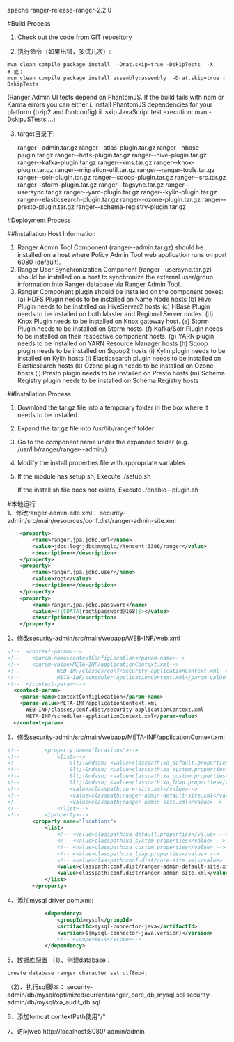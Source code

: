 
apache ranger-release-ranger-2.2.0


#Build Process  


1. Check out the code from GIT repository

2. 执行命令（如果出错，多试几次）:
```shell
mvn clean compile package install  -Drat.skip=true -DskipTests  -X
# 或：
mvn clean compile package install assembly:assembly  -Drat.skip=true -DskipTests 
```
   (Ranger Admin UI tests depend on PhantomJS. If the build fails with npm or Karma errors you can either
      i. install PhantomJS dependencies for your platform (bzip2 and fontconfig)
     ii. skip JavaScript test execution: mvn -DskipJSTests ...)

3. target目录下:

   ranger-<version>-admin.tar.gz
   ranger-<version>-atlas-plugin.tar.gz
   ranger-<version>-hbase-plugin.tar.gz
   ranger-<version>-hdfs-plugin.tar.gz
   ranger-<version>-hive-plugin.tar.gz
   ranger-<version>-kafka-plugin.tar.gz
   ranger-<version>-kms.tar.gz
   ranger-<version>-knox-plugin.tar.gz
   ranger-<version>-migration-util.tar.gz
   ranger-<version>-ranger-tools.tar.gz
   ranger-<version>-solr-plugin.tar.gz
   ranger-<version>-sqoop-plugin.tar.gz
   ranger-<version>-src.tar.gz
   ranger-<version>-storm-plugin.tar.gz
   ranger-<version>-tagsync.tar.gz
   ranger-<version>-usersync.tar.gz
   ranger-<version>-yarn-plugin.tar.gz
   ranger-<version>-kylin-plugin.tar.gz
   ranger-<version>-elasticsearch-plugin.tar.gz
   ranger-<version>-ozone-plugin.tar.gz
   ranger-<version>-presto-plugin.tar.gz
   ranger-<version>-schema-registry-plugin.tar.gz



#Deployment Process  

##Installation Host Information
1.  Ranger Admin Tool Component  (ranger-<version-number>-admin.tar.gz) should be installed on a host where Policy Admin Tool web application runs on port 6080 (default).
2.  Ranger User Synchronization Component (ranger-<version-number>-usersync.tar.gz) should be installed on a host to synchronize the external user/group information into Ranger database via Ranger Admin Tool.
3.  Ranger Component plugin should be installed on the component boxes:
    (a)  HDFS Plugin needs to be installed on Name Node hosts
    (b)  Hive Plugin needs to be installed on HiveServer2 hosts
    (c)  HBase Plugin needs to be installed on both Master and Regional Server nodes.
    (d)  Knox Plugin needs to be installed on Knox gateway host.
    (e)  Storm Plugin needs to be installed on Storm hosts.
    (f)  Kafka/Solr Plugin needs to be installed on their respective component hosts.
    (g)  YARN plugin needs to be installed on YARN Resource Manager hosts
    (h)  Sqoop plugin needs to be installed on Sqoop2 hosts
    (i)  Kylin plugin needs to be installed on Kylin hosts
    (j)  Elasticsearch plugin needs to be installed on Elasticsearch hosts
    (k)  Ozone plugin needs to be installed on Ozone hosts
    (l)  Presto plugin needs to be installed on Presto hosts
    (m)  Schema Registry plugin needs to be installed on Schema Registry hosts

##Installation Process  

1. Download the tar.gz file into a temporary folder in the box where it needs to be installed.
2. Expand the tar.gz file into /usr/lib/ranger/ folder
3. Go to the component name under the expanded folder (e.g. /usr/lib/ranger/ranger-<version-number>-admin/)
4. Modify the install.properties file with appropriate variables
5. If the module has setup.sh, 
       Execute ./setup.sh

   If the install.sh file does not exists, 
       Execute ./enable-<component>-plugin.sh


#本地运行    
1、修改ranger-admin-site.xml：
security-admin/src/main/resources/conf.dist/ranger-admin-site.xml
```xml
	<property>
		<name>ranger.jpa.jdbc.url</name>
		<value>jdbc:log4jdbc:mysql://tencent:3306/ranger</value>
		<description></description>
	</property>
	<property>
		<name>ranger.jpa.jdbc.user</name>
		<value>root</value>
		<description></description>
	</property>
	<property>
		<name>ranger.jpa.jdbc.password</name>
		<value><![CDATA[root&password@168]]></value>
		<description></description>
	</property>
```

2、修改security-admin/src/main/webapp/WEB-INF/web.xml
```xml
<!--  <context-param>-->
<!--    <param-name>contextConfigLocation</param-name>-->
<!--    <param-value>META-INF/applicationContext.xml-->
<!--			WEB-INF/classes/conf/security-applicationContext.xml-->
<!--			META-INF/scheduler-applicationContext.xml</param-value>-->
<!--  </context-param>-->
  <context-param>
    <param-name>contextConfigLocation</param-name>
    <param-value>META-INF/applicationContext.xml
      WEB-INF/classes/conf.dist/security-applicationContext.xml
      META-INF/scheduler-applicationContext.xml</param-value>
  </context-param>
```

3、修改security-admin/src/main/webapp/META-INF/applicationContext.xml
```xml
<!--		<property name="locations">-->
<!--			<list>-->
<!--				&lt;!&ndash; <value>classpath:xa_default.properties</value> &ndash;&gt;-->
<!--				&lt;!&ndash; <value>classpath:xa_system.properties</value> &ndash;&gt;-->
<!--				&lt;!&ndash; <value>classpath:xa_custom.properties</value> &ndash;&gt;-->
<!--				&lt;!&ndash; <value>classpath:xa_ldap.properties</value> &ndash;&gt;-->
<!--				<value>classpath:core-site.xml</value>-->
<!--				<value>classpath:ranger-admin-default-site.xml</value>-->
<!--				<value>classpath:ranger-admin-site.xml</value>-->
<!--			</list>-->
<!--		</property>-->
		<property name="locations">
			<list>
				<!-- <value>classpath:xa_default.properties</value> -->
				<!-- <value>classpath:xa_system.properties</value> -->
				<!-- <value>classpath:xa_custom.properties</value> -->
				<!-- <value>classpath:xa_ldap.properties</value> -->
				<!-- <value>classpath:conf.dist/core-site.xml</value> -->
				<value>classpath:conf.dist/ranger-admin-default-site.xml</value>
				<value>classpath:conf.dist/ranger-admin-site.xml</value>
			</list>
		</property>
```

4、添加mysql driver
pom.xml:
```xml
            <dependency>
                <groupId>mysql</groupId>
                <artifactId>mysql-connector-java</artifactId>
                <version>${mysql-connector-java.version}</version>
                <!-- <scope>test</scope>-->
            </dependency>
```


5、数据库配置
（1）、创建database：
```mysql
create database ranger character set utf8mb4;
```

（2）、执行sql脚本：
security-admin/db/mysql/optimized/current/ranger_core_db_mysql.sql
security-admin/db/mysql/xa_audit_db.sql


6、添加tomcat
contextPath使用"/"


7、访问web
http://localhost:8080/
admin/admin
